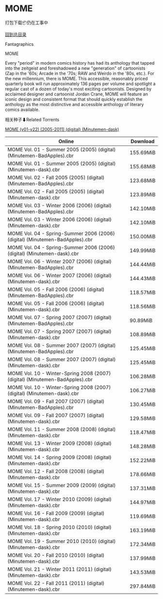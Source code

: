 # MOME

打包下载📦仍在工事中

[回到总目录](/Catalogs.md)

Fantagraphics

MOME

Every "period" in modern comics history has had its anthology that tapped into the zeitgeist and foreshadowed a new "generation" of cartoonists (Zap in the '60s; Arcade in the '70s; RAW and Weirdo in the '80s, etc.). For the new millennium, there is MOME. This accessible, reasonably priced quarterly book will run approximately 136 pages per volume and spotlight a regular cast of a dozen of today's most exciting cartoonists. Designed by acclaimed designer and cartoonist Jordan Crane, MOME will feature an iconic design and consistent format that should quickly establish the anthology as the most distinctive and accessible anthology of literary comics available.





相关种子⬇Related Torrents

[MOME (v01-v22) (2005-2011) (digital) (Minutemen-dask)](https://github.com/alicewish/markdown/blob/master/torrent/MOME--v01-v22---2005-2011---digital---Minutemen-dask.md)

Online | Download
--- | ---
MOME Vol. 01 - Summer 2005 (2005) (digital) (Minutemen-BadApples).cbr | 155.69MiB
MOME Vol. 01 - Summer 2005 (2005) (digital) (Minutemen-dask).cbr | 155.68MiB
MOME Vol. 02 - Fall 2005 (2005) (digital) (Minutemen-BadApples).cbr | 123.68MiB
MOME Vol. 02 - Fall 2005 (2005) (digital) (Minutemen-dask).cbr | 123.89MiB
MOME Vol. 03 - Winter 2006 (2006) (digital) (Minutemen-BadApples).cbr | 142.10MiB
MOME Vol. 03 - Winter 2006 (2006) (digital) (Minutemen-dask).cbr | 142.10MiB
MOME Vol. 04 - Spring-Summer 2006 (2006) (digital) (Minutemen-BadApples).cbr | 150.00MiB
MOME Vol. 04 - Spring-Summer 2006 (2006) (digital) (Minutemen-dask).cbr | 149.99MiB
MOME Vol. 06 - Winter 2007 (2006) (digital) (Minutemen-BadApples).cbr | 144.44MiB
MOME Vol. 06 - Winter 2007 (2006) (digital) (Minutemen-dask).cbr | 144.43MiB
MOME Vol. 05 - Fall 2006 (2006) (digital) (Minutemen-BadApples).cbr | 118.57MiB
MOME Vol. 05 - Fall 2006 (2006) (digital) (Minutemen-dask).cbr | 118.56MiB
MOME Vol. 07 - Spring 2007 (2007) (digital) (Minutemen-BadApples).cbr | 90.89MiB
MOME Vol. 07 - Spring 2007 (2007) (digital) (Minutemen-dask).cbr | 108.89MiB
MOME Vol. 08 - Summer 2007 (2007) (digital) (Minutemen-BadApples).cbr | 125.45MiB
MOME Vol. 08 - Summer 2007 (2007) (digital) (Minutemen-dask).cbr | 125.45MiB
MOME Vol. 10 - Winter-Spring 2008 (2007) (digital) (Minutemen-BadApples).cbr | 106.28MiB
MOME Vol. 10 - Winter-Spring 2008 (2007) (digital) (Minutemen-dask).cbr | 106.27MiB
MOME Vol. 09 - Fall 2007 (2007) (digital) (Minutemen-BadApples).cbr | 130.45MiB
MOME Vol. 09 - Fall 2007 (2007) (digital) (Minutemen-dask).cbr | 129.58MiB
MOME Vol. 11 - Summer 2008 (2008) (digital) (Minutemen-dask).cbr | 118.47MiB
MOME Vol. 13 - Winter 2009 (2008) (digital) (Minutemen-dask).cbr | 148.28MiB
MOME Vol. 14 - Spring 2009 (2008) (digital) (Minutemen-dask).cbr | 152.22MiB
MOME Vol. 12 - Fall 2008 (2008) (digital) (Minutemen-dask).cbr | 178.66MiB
MOME Vol. 15 - Summer 2009 (2009) (digital) (Minutemen-dask).cbr | 137.31MiB
MOME Vol. 17 - Winter 2010 (2009) (digital) (Minutemen-dask).cbr | 144.97MiB
MOME Vol. 16 - Fall 2009 (2009) (digital) (Minutemen-dask).cbr | 119.69MiB
MOME Vol. 18 - Spring 2010 (2010) (digital) (Minutemen-dask).cbr | 163.19MiB
MOME Vol. 19 - Summer 2010 (2010) (digital) (Minutemen-dask).cbr | 172.34MiB
MOME Vol. 20 - Fall 2010 (2010) (digital) (Minutemen-dask).cbr | 137.99MiB
MOME Vol. 21 - Winter 2011 (2011) (digital) (Minutemen-dask).cbr | 143.53MiB
MOME Vol. 22 - Fall 2011 (2011) (digital) (Minutemen-dask).cbr | 297.84MiB